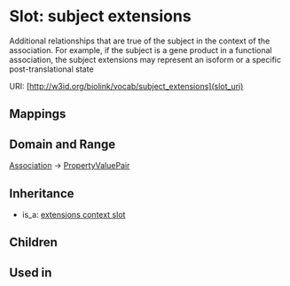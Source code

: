 # Slot: subject extensions


Additional relationships that are true of the subject in the context of the association. For example, if the subject is a gene product in a functional association, the subject extensions may represent  an isoform or a specific post-translational state

URI: [http://w3id.org/biolink/vocab/subject_extensions](slot_uri)
## Mappings

## Domain and Range

[Association](Association.md) -> [PropertyValuePair](PropertyValuePair.md)
## Inheritance

 *  is_a: [extensions context slot](extensions_context_slot.md)
## Children

## Used in

